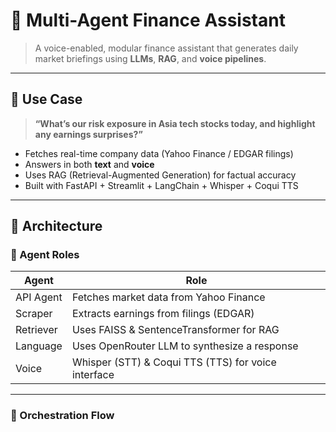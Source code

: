 # 💼 Multi-Agent Finance Assistant

> A voice-enabled, modular finance assistant that generates daily market briefings using **LLMs**, **RAG**, and **voice pipelines**.

---

## 📌 Use Case

> **“What’s our risk exposure in Asia tech stocks today, and highlight any earnings surprises?”**

- Fetches real-time company data (Yahoo Finance / EDGAR filings)
- Answers in both **text** and **voice**
- Uses RAG (Retrieval-Augmented Generation) for factual accuracy
- Built with FastAPI + Streamlit + LangChain + Whisper + Coqui TTS

---

## 🔧 Architecture

### 🧠 Agent Roles

| Agent       | Role                                                  |
|-------------|-------------------------------------------------------|
| API Agent   | Fetches market data from Yahoo Finance                |
| Scraper     | Extracts earnings from filings (EDGAR)                |
| Retriever   | Uses FAISS & SentenceTransformer for RAG              |
| Language    | Uses OpenRouter LLM to synthesize a response          |
| Voice       | Whisper (STT) & Coqui TTS (TTS) for voice interface   |

---

### 🔄 Orchestration Flow

